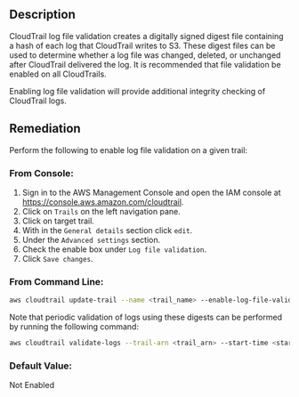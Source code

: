 ## Description

CloudTrail log file validation creates a digitally signed digest file containing a hash of each log that CloudTrail writes to S3. These digest files can be used to determine whether a log file was changed, deleted, or unchanged after CloudTrail delivered the log. It is recommended that file validation be enabled on all CloudTrails.

Enabling log file validation will provide additional integrity checking of CloudTrail logs.

## Remediation

Perform the following to enable log file validation on a given trail:

### From Console:

1. Sign in to the AWS Management Console and open the IAM console at https://console.aws.amazon.com/cloudtrail.
2. Click on `Trails` on the left navigation pane.
3. Click on target trail.
4. With in the `General details` section click `edit`.
5. Under the `Advanced settings` section.
6. Check the enable box under `Log file validation`.
7. Click `Save changes`.

### From Command Line:

```bash
aws cloudtrail update-trail --name <trail_name> --enable-log-file-validation
```

Note that periodic validation of logs using these digests can be performed by running the following command:

```bash
aws cloudtrail validate-logs --trail-arn <trail_arn> --start-time <start_time> --end-time <end_time>
```

### Default Value:

Not Enabled